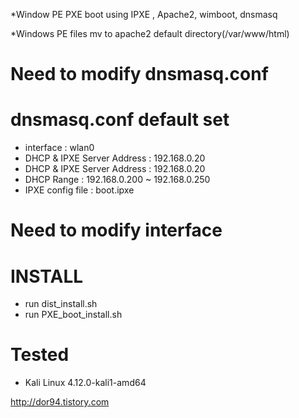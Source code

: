 *Window PE PXE boot using IPXE , Apache2, wimboot, dnsmasq

*Windows PE files mv to apache2 default directory(/var/www/html)

# Need to modify dnsmasq.conf 

# dnsmasq.conf default set
* interface : wlan0
* DHCP & IPXE Server Address : 192.168.0.20
* DHCP & IPXE Server Address : 192.168.0.20
* DHCP Range : 192.168.0.200 ~ 192.168.0.250
* IPXE config file : boot.ipxe

# Need to modify interface

# INSTALL
* run dist_install.sh
* run PXE_boot_install.sh

# Tested
* Kali Linux 4.12.0-kali1-amd64


http://dor94.tistory.com
